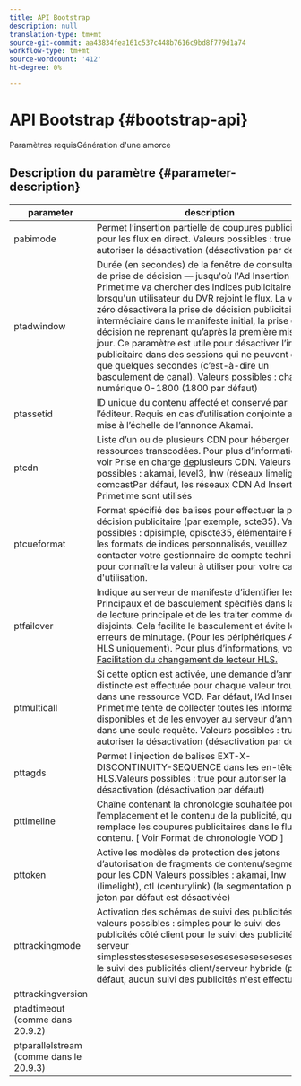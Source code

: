 ```yaml
---
title: API Bootstrap
description: null
translation-type: tm+mt
source-git-commit: aa43834fea161c537c448b7616c9bd8f779d1a74
workflow-type: tm+mt
source-wordcount: '412'
ht-degree: 0%

---
```



# API Bootstrap {#bootstrap-api}

Paramètres requisGénération d&#39;une amorce

## Description du paramètre {#parameter-description}

| parameter | description | formats |
|---|---|---|
| pabimode | Permet l’insertion [](ad-insertion-live-linear-stream.md#partial-ad-break-support) partielle de coupures publicitaires pour les flux en direct. Valeurs possibles : true pour autoriser la désactivation (désactivation par défaut) | HLS/DASH |
| ptadwindow | Durée (en secondes) de la fenêtre de consultation et de prise de décision — jusqu&#39;où l&#39;Ad Insertion Primetime va chercher des indices publicitaires lorsqu&#39;un utilisateur du DVR rejoint le flux. La valeur zéro désactivera la prise de décision publicitaire intermédiaire dans le manifeste initial, la prise de décision ne reprenant qu’après la première mise à jour. Ce paramètre est utile pour désactiver l’insertion publicitaire dans des sessions qui ne peuvent durer que quelques secondes (c’est-à-dire un basculement de canal). Valeurs possibles : chaîne numérique 0-1800 (1800 par défaut) | HLS uniquement |
| ptassetid | ID unique du contenu affecté et conservé par l’éditeur.  Requis en cas d’utilisation conjointe avec la mise à l’échelle de l’annonce Akamai. | HLS/DASH |
| ptcdn | Liste d’un ou de plusieurs CDN pour héberger des ressources transcodées. Pour plus d’informations, voir Prise en charge [de](multi-cdn-support.md)plusieurs CDN. Valeurs possibles : akamai, level3, lnw (réseaux limelight), comcastPar défaut, les réseaux CDN Ad Insertion Primetime sont utilisés | HLS/DASH |
| ptcueformat | Format spécifié des balises pour effectuer la prise de décision publicitaire (par exemple, scte35). Valeurs possibles : dpisimple, dpiscte35, élémentaire Pour les formats de indices personnalisés, veuillez contacter votre gestionnaire de compte technique pour connaître la valeur à utiliser pour votre cas d&#39;utilisation. | HLS/DASH |
| ptfailover | Indique au serveur de manifeste d’identifier les flux Principaux et de basculement spécifiés dans la liste de lecture principale et de les traiter comme des jeux disjoints. Cela facilite le basculement et évite les erreurs de minutage. (Pour les périphériques Apple HLS uniquement). Pour plus d’informations, voir [Facilitation du changement de lecteur HLS.](hls-switching-to-failover.md) | HLS uniquement |
| ptmulticall | Si cette option est activée, une demande d’annonce distincte est effectuée pour chaque valeur trouvée dans une ressource VOD.  Par défaut, l’Ad Insertion Primetime tente de collecter toutes les informations disponibles et de les envoyer au serveur d’annonces dans une seule requête. Valeurs possibles : true pour autoriser la désactivation (désactivation par défaut) | HLS/DASH |
| pttagds | Permet l&#39;injection de balises EXT-X-DISCONTINUITY-SEQUENCE dans les en-têtes HLS.Valeurs possibles : true pour autoriser la désactivation (désactivation par défaut) | HLS uniquement |
| pttimeline | Chaîne contenant la chronologie souhaitée pour l’emplacement et le contenu de la publicité, qui remplace les coupures publicitaires dans le flux de contenu. [ Voir Format de chronologie VOD ] | HLS/DASH |
| pttoken | Active les modèles de protection des jetons d’autorisation de fragments de contenu/segments pour les CDN Valeurs possibles : akamai, lnw (limelight), ctl (centurylink) (la segmentation par jeton par défaut est désactivée) | HLS/DASH |
| pttrackingmode | Activation des schémas de suivi des publicités : valeurs possibles : simples pour le suivi des publicités côté client pour le suivi des publicités côté serveur simplesstesstesesesesesesesesesesesesesesespour le suivi des publicités client/serveur hybride (par défaut, aucun suivi des publicités n&#39;est effectué) | HLS/DASH |
| pttrackingversion |  |  |
| ptadtimeout (comme dans 20.9.2) |  |  |
| ptparallelstream (comme dans le 20.9.3) |  |  |

